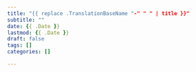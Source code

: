 ```yaml
---
title: "{{ replace .TranslationBaseName "-" " " | title }}"
subtitle: ""
date: {{ .Date }}
lastmod: {{ .Date }}
draft: false
tags: []
categories: []

---
```


